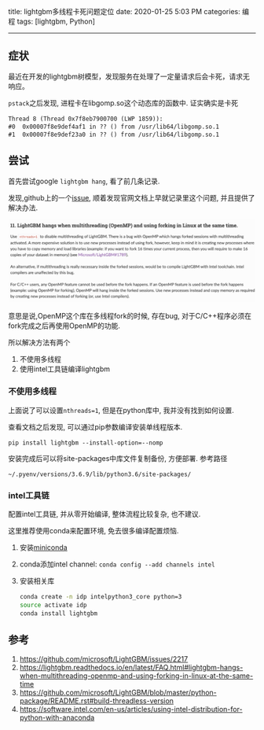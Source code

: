 title: lightgbm多线程卡死问题定位
date: 2020-01-25 5:03 PM
categories: 编程
tags: [lightgbm, Python]

---

## 症状
最近在开发的lightgbm树模型，发现服务在处理了一定量请求后会卡死，请求无响应。

`pstack`之后发现, 进程卡在libgomp.so这个动态库的函数中. 证实确实是卡死

```
Thread 8 (Thread 0x7f8eb7900700 (LWP 1859)):
#0  0x00007f8e9def4af1 in ?? () from /usr/lib64/libgomp.so.1
#1  0x00007f8e9def23a0 in ?? () from /usr/lib64/libgomp.so.1
```

## 尝试
首先尝试google `lightgbm hang`, 看了前几条记录. 

发现,github上的一个[issue](https://github.com/microsoft/LightGBM/issues/2217#issuecomment-501233873), 顺着发现官网文档上早就记录里这个问题, 并且提供了解决办法.

![](media/15799334551032.jpg)

意思是说,OpenMP这个库在多线程fork的时候, 存在bug, 对于C/C++程序必须在fork完成之后再使用OpenMP的功能.

所以解决方法有两个
1. 不使用多线程
2. 使用intel工具链编译lightgbm

### 不使用多线程
上面说了可以设置`nthreads=1`, 但是在python库中, 我并没有找到如何设置.

查看文档之后发现, 可以通过pip参数编译安装单线程版本.

```
pip install lightgbm --install-option=--nomp
```

安装完成后可以将site-packages中库文件复制备份, 方便部署. 参考路径

```
~/.pyenv/versions/3.6.9/lib/python3.6/site-packages/
```

### intel工具链
配置intel工具链, 并从零开始编译, 整体流程比较复杂, 也不建议.

这里推荐使用conda来配置环境, 免去很多编译配置烦恼.

1. 安装[miniconda](https://docs.conda.io/en/latest/miniconda.html)

2. conda添加intel channel: `conda config --add channels intel`

3. 安装相关库

	```bash
	conda create -n idp intelpython3_core python=3
	source activate idp
	conda install lightgbm
	```
	
## 参考
1. https://github.com/microsoft/LightGBM/issues/2217
2. https://lightgbm.readthedocs.io/en/latest/FAQ.html#lightgbm-hangs-when-multithreading-openmp-and-using-forking-in-linux-at-the-same-time
3. https://github.com/microsoft/LightGBM/blob/master/python-package/README.rst#build-threadless-version
4. https://software.intel.com/en-us/articles/using-intel-distribution-for-python-with-anaconda